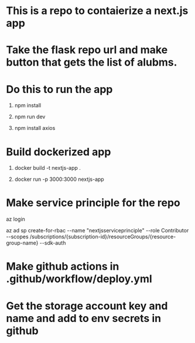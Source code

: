 # This is a repo to contaierize a next.js app
# Take the flask repo url and make button that gets the list of alubms.

# Do this to run the app
1) npm install

2) npm run dev

3) npm install axios 


# Build dockerized app
1) docker build -t nextjs-app .

2) docker run -p 3000:3000 nextjs-app


# Make service principle for the repo
az login

az ad sp create-for-rbac --name "nextjsserviceprinciple" --role Contributor --scopes /subscriptions/{subscription-id}/resourceGroups/{resource-group-name} --sdk-auth


# Make github actions in .github/workflow/deploy.yml


# Get the storage account key and name and add to env secrets in github